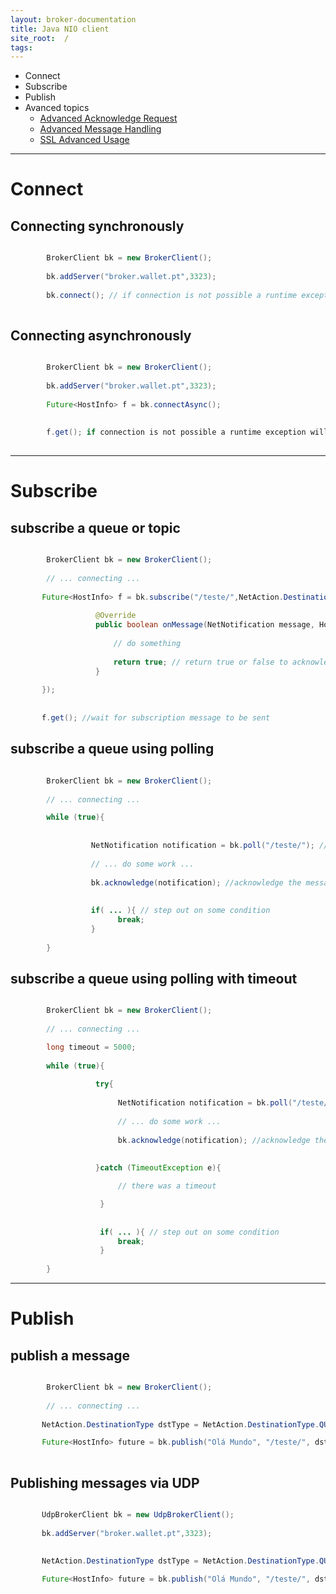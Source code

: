 ```yaml
---
layout: broker-documentation
title: Java NIO client
site_root:  /
tags:
---
```


* Connect
* Subscribe
* Publish
* Avanced topics
    * [Advanced Acknowledge Request](./doc/advanced/acknowledge.md)
    * [Advanced Message Handling](./doc/advanced/message-handling.md)
    * [SSL Advanced Usage](./doc/advanced/ssl.md)
    


<hr>

# Connect

## Connecting synchronously
```java

        BrokerClient bk = new BrokerClient();
       
        bk.addServer("broker.wallet.pt",3323);
        
        bk.connect(); // if connection is not possible a runtime exception will be thrown 
               
```


## Connecting asynchronously
```java

        BrokerClient bk = new BrokerClient();
       
        bk.addServer("broker.wallet.pt",3323);
        
        Future<HostInfo> f = bk.connectAsync();
        
       
        f.get(); if connection is not possible a runtime exception will be thrown 
        
```

<hr>

# Subscribe

##  subscribe a queue or topic

```java

        BrokerClient bk = new BrokerClient();
       
        // ... connecting ...
        
       Future<HostInfo> f = bk.subscribe("/teste/",NetAction.DestinationType.QUEUE,new NotificationListenerAdapter() {
       
                   @Override
                   public boolean onMessage(NetNotification message, HostInfo host) {
       
                       // do something
                       
                       return true; // return true or false to acknowledge or not 
                   }
       
       });
       
       
       f.get(); //wait for subscription message to be sent

```


##  subscribe a queue using polling 

```java

        BrokerClient bk = new BrokerClient();
             
        // ... connecting ...

        while (true){
      
                    
                  NetNotification notification = bk.poll("/teste/"); //blocks!!!
                  
                  // ... do some work ... 
                
                  bk.acknowledge(notification); //acknowledge the message
                     
      
                  if( ... ){ // step out on some condition
                        break;
                  }
      
        }

```


##  subscribe a queue using polling with timeout 

```java

        BrokerClient bk = new BrokerClient();
             
        // ... connecting ...

        long timeout = 5000;
        
        while (true){
      
                   try{
                        
                        NetNotification notification = bk.poll("/teste/",timeout); //blocks!!!
                        
                        // ... do some work ... 
                                        
                        bk.acknowledge(notification); //acknowledge the message
                        
                  
                   }catch (TimeoutException e){

                        // there was a timeout

                    }
                
                  
                    if( ... ){ // step out on some condition
                        break;
                    }
      
        }

```

<hr>


# Publish
  
## publish a message

```java

        BrokerClient bk = new BrokerClient();
       
        // ... connecting ...
        
       NetAction.DestinationType dstType = NetAction.DestinationType.QUEUE; // or TOPIC 

       Future<HostInfo> future = bk.publish("Olá Mundo", "/teste/", dstType);
       
```

## Publishing messages via UDP
```java

       UdpBrokerClient bk = new UdpBrokerClient();
       
       bk.addServer("broker.wallet.pt",3323); 
       
        
       NetAction.DestinationType dstType = NetAction.DestinationType.QUEUE; // or TOPIC 

       Future<HostInfo> future = bk.publish("Olá Mundo", "/teste/", dstType);
```

